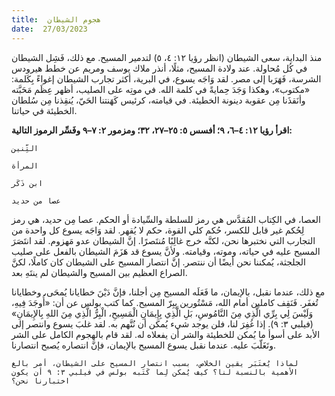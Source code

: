 ```yaml
---
title:  هجوم الشيطان
date:  27/03/2023
---
```


منذ البداية، سعى الشيطان (انظر رؤيا ١٢: ٤، ٥) لتدمير المسيح. مع ذلك، فَشِل الشيطان في كُل مُحاولة. عند ولادة المسيح، مثلًا، أنذر ملاك يوسف ومريم عن خطط هيرودس الشرسة، فَهَرَبا إلى مصر. لقد وَاجَه يسوع، في البرية، أكثر تجارب الشيطان إغواءً بِكَلمة: «مكتوب»، وهكذا وَجَدَ حِمايةً في كلمة الله. في موتِه على الصليب، أظهر عِظَم مَحَبَّته وأنَقذَنا مِن عقوبة دينونة الخطيئة. في قيامته، كرئيس كَهَنتنا الحَيّ، يُنقِذنا مِن سُلطان الخطيئة في حياتنا.

**اقرأ رؤيا ١٢: ٤–٦، ٩؛ أفسس ٥: ٢٥–٢٧، ٣٢؛ ومزمور ٢: ٧–٩ وفَسِّر الرموز التالية:**

`التِّنين`

`المرأة`

`ابن ذَكَر`

`عصا من حديد`

العصا، في الكِتاب المُقدَّس هي رمز للسلطة والسِّيادة أو الحكم. عصا مِن حديد، هي رمز لِحُكم غير قابل للكسر، حُكم كلي القوة، حكم لا يُقهر. لقد وَاجَه يسوع كل واحدة من التجارب التي نختبرها نحن، لكنَّه خرج غالِبًا مُنتَصرًا. إنَّ الشيطان عدو مَهزوم. لقد انتَصَرَ المسيح عليه في حياته، وموته، وقيامته. ولأنَّ يسوع قد هَزَمَ الشيطان بالفعل على صليب الجلجثة، يُمكننا نحن أيضًا أن ننتصر. إنَّ انتصار المسيح على الشيطان كان كاملًا، لكنَّ الصراع العظيم بين المسيح والشيطان لم ينتَهِ بعد.

مع ذلك، عندما نقبل، بالإيمان، ما فَعَلَه المسيح مِن أجلنا، فإنَّ دَيْنَ خطايانا يُمحَى، وخطايانا تُغفَر. فَنَقِف كاملين أمام الله، مَسْتُورين بِبِرّ المسيح. كما كتب بولس عن أن: «أُوجَدَ فِيهِ، وَلَيْسَ لِي بِرِّي الَّذِي مِنَ النَّامُوسِ، بَلِ الَّذِي بِإِيمَانِ الْمَسِيحِ، الْبِرُّ الَّذِي مِنَ اللهِ بِالإِيمَانِ» (فيلبي ٣: ٩). إذا غُفِرَ لنا، فلن يوجد شيء يُمكن أن نُتَّهم به. لقد غلبَ يسوع وانتصر إلى الأبد على أسوأ ما يُمكن للخطيئة والشر أن يفعلاه له. لقد قام بالهجوم الكامل على الشر وتَغَلّبَ عليه. عندما نقبل يسوع المسيح بالإيمان، فإنَّ انتصاره يُصبح انتصارنا.

`لماذا يُعتَبَر يقين الخلاص، بسبب انتصار المسيح على الشيطان، أمر بالغ الأهمية بالنسبة لنا؟ كيف يُمكن لِما كَتَبه بولس في فيلبي ٣: ٩ أن يكون اختبارنا نحن؟`